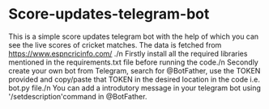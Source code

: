 # Score-updates-telegram-bot

This is a simple score updates telegram bot with the help of which you can see the live scores of cricket matches. The data is fetched from https://www.espncricinfo.com/ ./n
Firstly install all the required libraries mentioned in the requirements.txt file before running the code./n
Secondly create your own bot from Telegram, search for @BotFather, use the TOKEN provided and copy/paste that TOKEN in the desired location in the code i.e. bot.py file./n
You can add a introdutory message in your telegram bot using '/setdescription'command in @BotFather.
